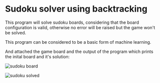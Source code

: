 # Sudoku solver using backtracking

This program will solve sudoku boards, considering that the board configuration is valid, otherwise no error will be raised but the game won't be solved.

This program can be considered to be a basic form of machine learning.

And attached the game board and the output of the program which prints the inital board and it's solution:

![sudoku board](https://user-images.githubusercontent.com/118382269/206036872-411be0b3-b644-4c16-bd8f-69ebe0f08560.JPG)

![sudoku solved](https://user-images.githubusercontent.com/118382269/206036885-e62e0bf4-c61e-47b8-80f1-86f583ab6a0d.JPG)
